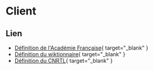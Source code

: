 # Client

## Lien  

* [Définition de l'Académie Française](https://www.dictionnaire-academie.fr/article/A9C2589){ target="_blank" }
* [Définition du wiktionnaire](https://fr.wiktionary.org/wiki/client){ target="_blank" }
* [Définition du CNRTL](https://www.cnrtl.fr/definition/client){ target="_blank" }
